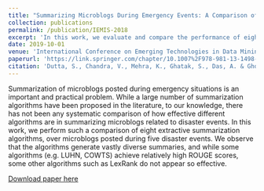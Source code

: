 ```yaml
---
title: "Summarizing Microblogs During Emergency Events: A Comparison of Extractive Summarization Algorithms"
collection: publications
permalink: /publication/IEMIS-2018
excerpt: 'In this work, we evaluate and compare the performance of eight extractive summarization algorithms in the application of summarizing microblogs posted during emergency events.'
date: 2019-10-01
venue: 'International Conference on Emerging Technologies in Data Mining and Information Security'
paperurl: 'https://link.springer.com/chapter/10.1007%2F978-981-13-1498-8_76#citeas'
citation: 'Dutta, S., Chandra, V., Mehra, K., Ghatak, S., Das, A. & Ghosh, S. (2019). "Summarizing Microblogs during Emergency Events: A Comparison of Extractive Summarization Algorithms." <i>International Conference on Emerging Technologies in Data Mining and Information Security (IEMIS), pp. 859-872</i>.'
---
```


Summarization of microblogs posted during emergency situations is an important and practical problem. While a large number of summarization algorithms have been proposed in the literature, to our knowledge, there has not been any systematic comparison of how effective different algorithms are in summarizing microblogs related to disaster events. In this work, we perform such a comparison of eight extractive summarization algorithms, over microblogs posted during five disaster events. We observe that the algorithms generate vastly diverse summaries, and while some algorithms (e.g. LUHN, COWTS) achieve relatively high ROUGE scores, some other algorithms such as LexRank do not appear so effective.

[Download paper here](http://kanav-mehra.github.io/files/IEMIS-2018.pdf)